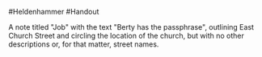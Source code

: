 #Heldenhammer #Handout

A note titled "Job" with the text "Berty has the passphrase", outlining East Church Street and circling the location of the church, but with no other descriptions or, for that matter, street names.
